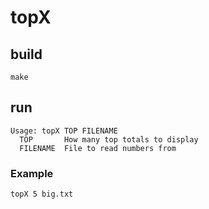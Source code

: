 # topX

## build

```
make
```

## run

```
Usage: topX TOP FILENAME
  TOP       How many top totals to display
  FILENAME  File to read numbers from
```

### Example
```
topX 5 big.txt
```